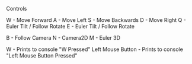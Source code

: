 Controls

W - Move Forward
A - Move Left
S - Move Backwards
D - Move Right
Q - Euler Tilt / Follow Rotate
E - Euler Tilt / Follow Rotate

B - Follow Camera
N - Camera2D
M - Euler 3D

W - Prints to console "W Pressed"
Left Mouse Button - Prints to console "Left Mouse Button Pressed"